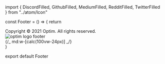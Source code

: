 import { DiscordFilled, GithubFilled, MediumFilled, RedditFilled, TwitterFilled } from "../atom/Icon"

const Footer = () => {
return <footer>

<div className='optim-container'>
<div className='flex justify-between flex-wrap py-10 border-t border-opacity-30 border-white'>
<div className="font-extralight text-sm flex-1 md:flex-[100%] md:order-3">
Copyright © <span className="font-mono">2021</span> Optim. All rights reserved.
</div>
<div className="w-6 md:order-2">
<img className="w-full" src="/assets/optim-logo-footer.png" alt="optim logo footer" />
</div>
<div className='flex flex-1 justify-end space-x-3 md:justify-start md:flex-grow-0 md:order-1'>
{/_ md:w-[calc(100vw-24px)] _/}
<a href="#">
<TwitterFilled />
</a>
<a href="#">
<DiscordFilled />
</a>
<a href="#">
<GithubFilled />
</a>
<a href="#">
<MediumFilled />
</a>
<a href="#">
<RedditFilled />
</a>
</div></div>
</div>
<div className='bg-footer-dots bg-center h-36 md:h-16'></div>
</footer>
}

export default Footer

